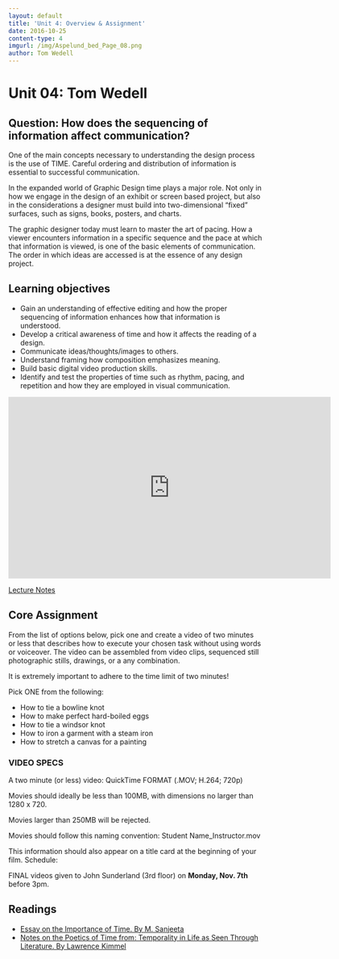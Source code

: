 ```yaml
---
layout: default
title: 'Unit 4: Overview & Assignment'
date: 2016-10-25
content-type: 4
imgurl: /img/Aspelund_bed_Page_08.png
author: Tom Wedell
---
```


# Unit 04: Tom Wedell

## Question: How does the sequencing of information affect communication?

One of the main concepts necessary to understanding the design process is the use of TIME. Careful ordering and distribution of information is essential to successful communication.

In the expanded world of Graphic Design time plays a major role. Not only in how we engage in the design of an exhibit or screen based project, but also in the considerations a designer must build into two-dimensional “fixed” surfaces, such as signs, books, posters, and charts.

The graphic designer today must learn to master the art of pacing. How a viewer encounters information in a specific sequence and the pace at which that information
is viewed, is one of the basic elements of communication. The order in which ideas
are accessed is at the essence of any design project.

## Learning objectives

* Gain an understanding of effective editing and how the proper sequencing of information enhances how that information is understood.
* Develop a critical awareness of time and how it affects the reading of a design.
* Communicate ideas/thoughts/images to others.
* Understand framing how composition emphasizes meaning.
* Build basic digital video production skills.
* Identify and test the properties of time such as rhythm, pacing, and repetition and how they are employed in visual communication.


<iframe width="640" height="360" src="https://www.youtube.com/embed/zvDXlDxMnb4?rel=0&amp;controls=0&amp;showinfo=0" frameborder="0" allowfullscreen></iframe>

[Lecture Notes](https://dl.dropboxusercontent.com/u/16336106/DS1_Time%20lecture.pdf)

## Core Assignment

From the list of options below, pick one and create a video of two minutes or less that describes how to execute your chosen task without using words or voiceover.
The video can be assembled from video clips, sequenced still photographic stills,
drawings, or a any combination.

It is extremely important to adhere to the time limit of two minutes!

Pick ONE from the following:

* How to tie a bowline knot
* How to make perfect hard-boiled eggs
* How to tie a windsor knot
* How to iron a garment with a steam iron
* How to stretch a canvas for a painting


### VIDEO SPECS

A two minute (or less) video: QuickTime FORMAT (.MOV; H.264; 720p)

Movies should ideally be less than 100MB, with dimensions no larger than 1280 x 720.

Movies larger than 250MB will be rejected.

Movies should follow this naming convention: Student Name_Instructor.mov

This information should also appear on a title card at the beginning of your film.
Schedule:

FINAL videos given to John Sunderland (3rd floor) on **Monday, Nov. 7th** before 3pm.


## Readings

* [Essay on the Importance of Time. By M. Sanjeeta](https://drive.google.com/open?id=0BzGo6I72eF2HZ2JveUZyUmprbEk)
* [Notes on the Poetics of Time from: Temporality in Life as Seen Through Literature. By Lawrence Kimmel](https://drive.google.com/open?id=0BzGo6I72eF2HZWlOQmJGWlNMRms)
